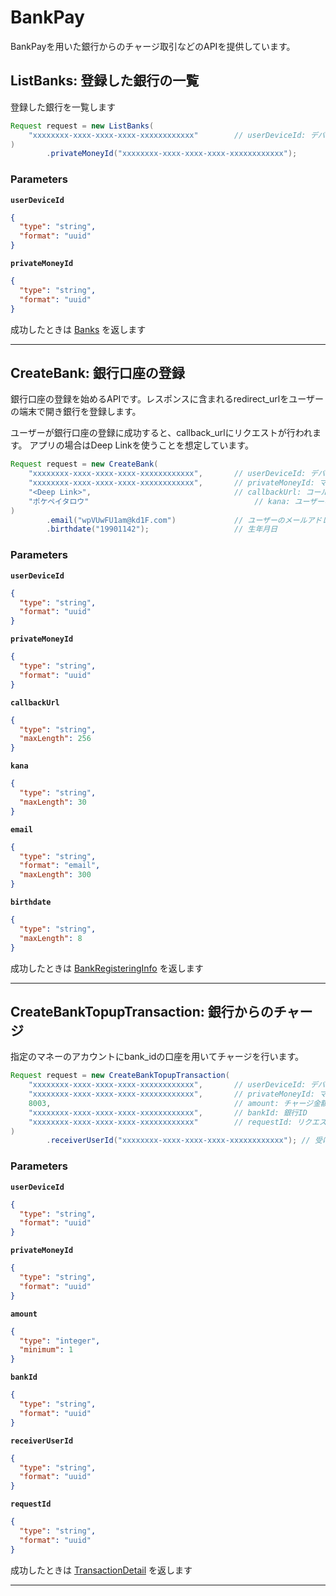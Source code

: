 # BankPay
BankPayを用いた銀行からのチャージ取引などのAPIを提供しています。


<a name="list-banks"></a>
## ListBanks: 登録した銀行の一覧
登録した銀行を一覧します

```JAVA
Request request = new ListBanks(
    "xxxxxxxx-xxxx-xxxx-xxxx-xxxxxxxxxxxx"        // userDeviceId: デバイスID
)
        .privateMoneyId("xxxxxxxx-xxxx-xxxx-xxxx-xxxxxxxxxxxx");

```



### Parameters
**`userDeviceId`** 
  


```json
{
  "type": "string",
  "format": "uuid"
}
```

**`privateMoneyId`** 
  


```json
{
  "type": "string",
  "format": "uuid"
}
```



成功したときは
[Banks](./responses.md#banks)
を返します



---


<a name="create-bank"></a>
## CreateBank: 銀行口座の登録
銀行口座の登録を始めるAPIです。レスポンスに含まれるredirect_urlをユーザーの端末で開き銀行を登録します。

ユーザーが銀行口座の登録に成功すると、callback_urlにリクエストが行われます。
アプリの場合はDeep Linkを使うことを想定しています。


```JAVA
Request request = new CreateBank(
    "xxxxxxxx-xxxx-xxxx-xxxx-xxxxxxxxxxxx",       // userDeviceId: デバイスID
    "xxxxxxxx-xxxx-xxxx-xxxx-xxxxxxxxxxxx",       // privateMoneyId: マネーID
    "<Deep Link>",                                // callbackUrl: コールバックURL
    "ポケペイタロウ"                                     // kana: ユーザーの氏名 (片仮名で指定)
)
        .email("wpVUwFU1am@kd1F.com")             // ユーザーのメールアドレス
        .birthdate("19901142");                   // 生年月日

```



### Parameters
**`userDeviceId`** 
  


```json
{
  "type": "string",
  "format": "uuid"
}
```

**`privateMoneyId`** 
  


```json
{
  "type": "string",
  "format": "uuid"
}
```

**`callbackUrl`** 
  


```json
{
  "type": "string",
  "maxLength": 256
}
```

**`kana`** 
  


```json
{
  "type": "string",
  "maxLength": 30
}
```

**`email`** 
  


```json
{
  "type": "string",
  "format": "email",
  "maxLength": 300
}
```

**`birthdate`** 
  


```json
{
  "type": "string",
  "maxLength": 8
}
```



成功したときは
[BankRegisteringInfo](./responses.md#bank-registering-info)
を返します



---


<a name="create-bank-topup-transaction"></a>
## CreateBankTopupTransaction: 銀行からのチャージ
指定のマネーのアカウントにbank_idの口座を用いてチャージを行います。

```JAVA
Request request = new CreateBankTopupTransaction(
    "xxxxxxxx-xxxx-xxxx-xxxx-xxxxxxxxxxxx",       // userDeviceId: デバイスID
    "xxxxxxxx-xxxx-xxxx-xxxx-xxxxxxxxxxxx",       // privateMoneyId: マネーID
    8003,                                         // amount: チャージ金額
    "xxxxxxxx-xxxx-xxxx-xxxx-xxxxxxxxxxxx",       // bankId: 銀行ID
    "xxxxxxxx-xxxx-xxxx-xxxx-xxxxxxxxxxxx"        // requestId: リクエストID
)
        .receiverUserId("xxxxxxxx-xxxx-xxxx-xxxx-xxxxxxxxxxxx"); // 受け取りユーザーID (デフォルトは自身)

```



### Parameters
**`userDeviceId`** 
  


```json
{
  "type": "string",
  "format": "uuid"
}
```

**`privateMoneyId`** 
  


```json
{
  "type": "string",
  "format": "uuid"
}
```

**`amount`** 
  


```json
{
  "type": "integer",
  "minimum": 1
}
```

**`bankId`** 
  


```json
{
  "type": "string",
  "format": "uuid"
}
```

**`receiverUserId`** 
  


```json
{
  "type": "string",
  "format": "uuid"
}
```

**`requestId`** 
  


```json
{
  "type": "string",
  "format": "uuid"
}
```



成功したときは
[TransactionDetail](./responses.md#transaction-detail)
を返します



---



